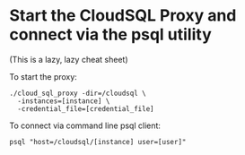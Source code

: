 # Start the CloudSQL Proxy and connect via the psql utility
(This is a lazy, lazy cheat sheet)

To start the proxy:
```
./cloud_sql_proxy -dir=/cloudsql \
  -instances=[instance] \
  -credential_file=[credential_file]
```

To connect via command line psql client:
```
psql "host=/cloudsql/[instance] user=[user]"
```
